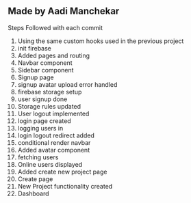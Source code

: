 ## Made by Aadi Manchekar

Steps Followed with each commit

1. Using the same custom hooks used in the previous project
2. init firebase
3. Added pages and routing
4. Navbar component
5. Sidebar component
6. Signup page
7. signup avatar upload error handled
8. firebase storage setup
9. user signup done
10. Storage rules updated
11. User logout implemented
12. login page created
13. logging users in
14. login logout redirect added
15. conditional render navbar
16. Added avatar component
17. fetching users
18. Online users displayed
19. Added create new project page
20. Create page
21. New Project functionality created
22. Dashboard
